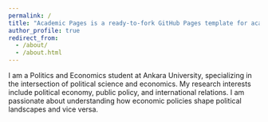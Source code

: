 ```yaml
---
permalink: /
title: "Academic Pages is a ready-to-fork GitHub Pages template for academic personal websites"
author_profile: true
redirect_from: 
  - /about/
  - /about.html
---
```


I am a Politics and Economics student at Ankara University, specializing in the intersection of political science and economics. My research interests include political economy, public policy, and international relations. I am passionate about understanding how economic policies shape political landscapes and vice versa.